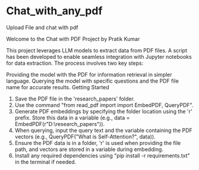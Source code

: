 # Chat_with_any_pdf
Upload File and chat with pdf

Welcome to the Chat with PDF Project by Pratik Kumar

This project leverages LLM models to extract data from PDF files. A script has been developed to enable seamless integration with Jupyter notebooks for data extraction. The process involves two key steps:

Providing the model with the PDF for information retrieval in simpler language.
Querying the model with specific questions and the PDF file name for accurate results.
Getting Started

1. Save the PDF file in the 'research_papers' folder.
2. Use the command "from read_pdf import import EmbedPDF, QueryPDF".
3. Generate PDF embeddings by specifying the folder location using the 'r' prefix. Store this data in a variable (e.g., data = EmbedPDF(r"D:\research_papers")).
4. When querying, input the query text and the variable containing the PDF vectors (e.g., QueryPDF("What is Self-Attention?", data)).
5. Ensure the PDF data is in a folder, 'r' is used when providing the file path, and vectors are stored in a variable during embedding.
6. Install any required dependencies using "pip install -r requirements.txt" in the terminal if needed.
